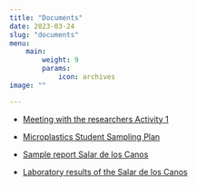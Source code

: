 ```yaml
---
title: "Documents"
date: 2023-03-24
slug: "documents"
menu:
    main:
        weight: 9
        params: 
            icon: archives
image: ""

---
```


* [Meeting with the researchers Activity 1](/archivos/Encuentro_con_los_investigadores_Actividad_1.pdf)

* [Microplastics Student Sampling Plan](/archivos/Microplásticos_Plan_de_muestreo_alumnado.pdf)

* [Sample report Salar de los Canos](/archivos/Salar_de_los_Canos_Informe_de_muestreo.pdf)

* [Laboratory results of the Salar de los Canos](/archivos/Salar_de_los_Canos_Resultados_Laboratorio.pdf)


